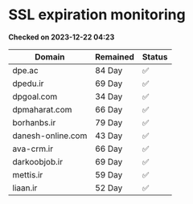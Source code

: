 # SSL expiration monitoring

**Checked on 2023-12-22 04:23**

| Domain | Remained | Status       |
|--------|----------|--------------|
| dpe.ac     | 84 Day   | ✅ |
| dpedu.ir     | 69 Day   | ✅ |
| dpgoal.com     | 34 Day   | ✅ |
| dpmaharat.com     | 66 Day   | ✅ |
| borhanbs.ir     | 79 Day   | ✅ |
| danesh-online.com     | 43 Day   | ✅ |
| ava-crm.ir     | 66 Day   | ✅ |
| darkoobjob.ir     | 69 Day   | ✅ |
| mettis.ir     | 59 Day   | ✅ |
| liaan.ir     | 52 Day   | ✅ |
